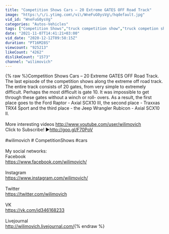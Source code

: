 ```yaml
---
title: "Competition Shows Cars – 20 Extreme GATES OFF Road Track"
image: "https:\/\/i.ytimg.com\/vi\/WneFuG0ysVg\/hqdefault.jpg"
vid_id: "WneFuG0ysVg"
categories: "Autos-Vehicles"
tags: ["Competition Shows","truck competition show","truck competion show"]
date: "2021-11-07T14:41:21+03:00"
vid_date: "2020-12-12T09:58:15Z"
duration: "PT16M28S"
viewcount: "925213"
likeCount: "4262"
dislikeCount: "1573"
channel: "wilimovich"
---
```

{% raw %}Competition Shows Cars – 20 Extreme GATES OFF Road Track. The last episode of the competition shows along the extreme off road track. The entire track consists of 20 gates, from very simple to extremely difficult. Perhaps the most difficult is gate 10. It was impossible to get through these gates without a winch or roll- overs. As a result, the first place goes to the Ford Raptor - Axial SCX10 III, the second place -  Traxxas TRX4 Sport and the third place - the Jeep Wrangler Rubicon - Axial SCX10 II.<br /><br />More interesting videos <a rel="nofollow" target="blank" href="http://www.youtube.com/user/wilimovich">http://www.youtube.com/user/wilimovich</a><br />Click to Subscribe! ►<a rel="nofollow" target="blank" href="http://goo.gl/F70PoV">http://goo.gl/F70PoV</a><br /><br />#wilimovich # CompetitionShows #cars<br /><br />My social networks:<br />Facebook<br /><a rel="nofollow" target="blank" href="https://www.facebook.com/wilimovich/">https://www.facebook.com/wilimovich/</a><br /><br />Instagram<br /><a rel="nofollow" target="blank" href="https://www.instagram.com/wilimovich/">https://www.instagram.com/wilimovich/</a><br /><br />Twitter<br /><a rel="nofollow" target="blank" href="https://twitter.com/wilimovich">https://twitter.com/wilimovich</a><br /><br />VK<br /><a rel="nofollow" target="blank" href="https://vk.com/id346168233">https://vk.com/id346168233</a><br /><br />Livejournal<br /><a rel="nofollow" target="blank" href="http://wilimovich.livejournal.com/">http://wilimovich.livejournal.com/</a>{% endraw %}
